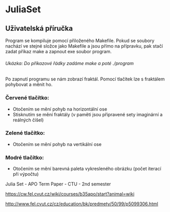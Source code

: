 # JuliaSet

## Uživatelská příručka
Program se kompiluje pomocí přiloženého Makefile. Pokud se soubory nachází ve
stejné složce jako Makefile a jsou přímo na přípravku, pak stačí zadat příkaz make a zapnout
exe soubor program. 
###### Ukázka: Do příkazové řádky zadáme make a poté ./program
Po zapnutí programu se nám zobrazí fraktál.
Pomocí tlačítek lze s fraktálem pohybovat a měnit ho.
### Červené tlačítko:
- Otočením se mění pohyb na horizontální ose
- Stisknutím se mění fraktály (v paměti jsou připravené sety imaginární a reálných
číšel)
### Zelené tlačítko:
- Otočením se mění pohyb na vertikální ose
### Modré tlačítko:
- Otočením se mění barevná paleta vykresleného obrázku (počet iterací při
výpočtu)

Julia Set - APO Term Paper - CTU - 2nd semester

https://cw.fel.cvut.cz/wiki/courses/b35apo/start?animal=wiki

http://www.fel.cvut.cz/cz/education/bk/predmety/50/99/p5099306.html
